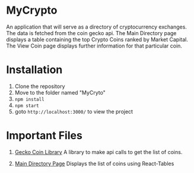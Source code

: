 # MyCrypto

An application that will serve as a directory of cryptocurrency exchanges.
The data is fetched from the coin gecko api.
The Main Directory page displays a table containing the top Crypto Coins ranked by Market Capital.
The View Coin page displays further information for that particular coin.

# Installation

1. Clone the repository
2. Move to the folder named "MyCryto"
3. `npm install`
4. `npm start`
5. goto `http://localhost:3000/` to view the project

# Important Files

1. [Gecko Coin Library](https://github.com/Misha-Mody/MyCrypto/blob/main/src/library/GeckoCoinLibrary.js)
   A library to make api calls to get the list of coins.

2. [Main Directory Page](https://github.com/Misha-Mody/MyCrypto/blob/main/src/pages/MainDirectory.js)
   Displays the list of coins using React-Tables
